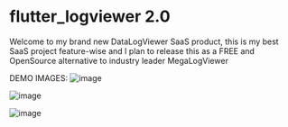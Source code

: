 # flutter_logviewer 2.0

Welcome to my brand new DataLogViewer SaaS product, this is my best SaaS project 
feature-wise and I plan to release this as a FREE and OpenSource alternative to industry leader MegaLogViewer

DEMO IMAGES:
![image](https://github.com/user-attachments/assets/6a8f3be4-bc20-4b36-b537-615eabb3d742)

![image](https://github.com/user-attachments/assets/01bf7a5b-f076-4eed-a8a4-ce942566634b)

![image](https://github.com/user-attachments/assets/6bb07212-1694-452a-9d92-e34e7b46c4c9)



